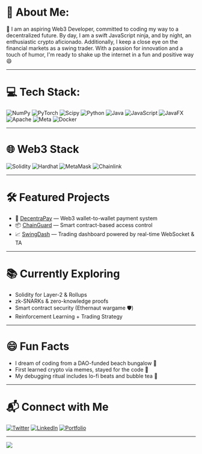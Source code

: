 # 💫 About Me:

🚀 I am an aspiring Web3 Developer, committed to coding my way to a decentralized future. By day, I am a swift JavaScript ninja, and by night, an enthusiastic crypto aficionado. Additionally, I keep a close eye on the financial markets as a swing trader. With a passion for innovation and a touch of humor, I'm ready to shake up the internet in a fun and positive way 😄

---

# 💻 Tech Stack:
![NumPy](https://img.shields.io/badge/numpy-%23013243.svg?style=for-the-badge&logo=numpy&logoColor=white)
![PyTorch](https://img.shields.io/badge/PyTorch-%23EE4C2C.svg?style=for-the-badge&logo=PyTorch&logoColor=white)
![Scipy](https://img.shields.io/badge/SciPy-%230C55A5.svg?style=for-the-badge&logo=scipy&logoColor=%white)
![Python](https://img.shields.io/badge/python-3670A0?style=for-the-badge&logo=python&logoColor=ffdd54)
![Java](https://img.shields.io/badge/java-%23ED8B00.svg?style=for-the-badge&logo=openjdk&logoColor=white)
![JavaScript](https://img.shields.io/badge/javascript-%23323330.svg?style=for-the-badge&logo=javascript&logoColor=%23F7DF1E)
![JavaFX](https://img.shields.io/badge/javafx-%23FF0000.svg?style=for-the-badge&logo=javafx&logoColor=white)
![Apache](https://img.shields.io/badge/apache-%23D42029.svg?style=for-the-badge&logo=apache&logoColor=white)
![Meta](https://img.shields.io/badge/Meta-%230467DF.svg?style=for-the-badge&logo=Meta&logoColor=white)
![Docker](https://img.shields.io/badge/docker-%230db7ed.svg?style=for-the-badge&logo=docker&logoColor=white)

---

# 🌐 Web3 Stack
![Solidity](https://img.shields.io/badge/Solidity-%23363636.svg?style=for-the-badge&logo=solidity&logoColor=white)
![Hardhat](https://img.shields.io/badge/Hardhat-%23363636.svg?style=for-the-badge&logo=hardhat&logoColor=yellow)
![MetaMask](https://img.shields.io/badge/MetaMask-%23F6851B.svg?style=for-the-badge&logo=metamask&logoColor=white)
![Chainlink](https://img.shields.io/badge/Chainlink-%230087FF.svg?style=for-the-badge&logo=chainlink&logoColor=white)

---

# 🛠 Featured Projects
- 🔗 [DecentraPay](https://github.com/username/decentrapay) — Web3 wallet-to-wallet payment system
- 📦 [ChainGuard](https://github.com/username/chainguard) — Smart contract-based access control
- 📈 [SwingDash](https://github.com/username/swingdash) — Trading dashboard powered by real-time WebSocket & TA

---

# 📚 Currently Exploring
- Solidity for Layer-2 & Rollups
- zk-SNARKs & zero-knowledge proofs
- Smart contract security (Ethernaut wargame 🛡)
- Reinforcement Learning + Trading Strategy

---

# 😄 Fun Facts
- I dream of coding from a DAO-funded beach bungalow 🌴
- First learned crypto via memes, stayed for the code 🔐
- My debugging ritual includes lo-fi beats and bubble tea 🧋

---

# 📬 Connect with Me
[![Twitter](https://img.shields.io/badge/@yourhandle-%231DA1F2.svg?style=for-the-badge&logo=Twitter&logoColor=white)](https://twitter.com/yourhandle)
[![LinkedIn](https://img.shields.io/badge/YourName-%230077B5.svg?style=for-the-badge&logo=linkedin&logoColor=white)](https://linkedin.com/in/yourname)
[![Portfolio](https://img.shields.io/badge/Portfolio-000000?style=for-the-badge&logo=githubpages&logoColor=white)](https://yourname.dev)

---

[![](https://visitcount.itsvg.in/api?id=Loxley&icon=0&color=0)](https://visitcount.itsvg.in)

<!-- Proudly created with GPRM ( https://gprm.itsvg.in ) -->


